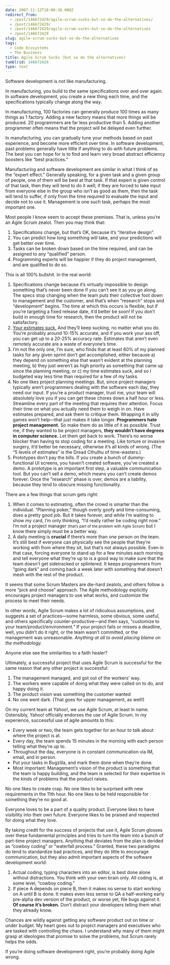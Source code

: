 ```yaml
---
date: 2007-11-12T18:00:38.000Z
redirect_from:
  - /post/146672429/agile-scrum-sucks-but-so-do-the-alternatives/
  - /post/146672429/
  - /post/146672429/agile-scrum-sucks-but-so-do-the-alternatives
  - /post/146672429
slug: agile-scrum-sucks-but-so-do-the-alternatives
tags:
  - Code Ecosystems
  - The Business
title: Agile Scrum Sucks (but so do the alternatives)
tumblrid: 146672429
type: text
---
```

<p>Software development is not like manufacturing.</p>

<p>In manufacturing, you build to the same specifications over and over again.
In software development, you create a new thing each time, and the specifications typically change along the way.</p>

<p>In manufacturing, 100 factories can generally produce 100 times as many things as 1 factory.  Adding a new factory means that more things will be produced.
20 programmers are far less productive than 5.  Adding another programmer often means that the project will be delayed even further.</p>

<p>In manufacturing, you can gradually tune your methods based on past experience, and become more efficient over time.
In software development, past problems generally have little if anything to do with future problems.  The best you can hope for is to find and learn very broad abstract efficiency boosters like &ldquo;best practices.&rdquo;</p>

<p>Manufacturing and software development are similar in what I think of as the &ldquo;expert effect.&rdquo;  Generally speaking, for a given task and a given group of people, one of them will be best at that task.  If that expert is given control of that task, then they will tend to do it well; if they are forced to take input from everyone else in the group who isn&rsquo;t as good as them, then the task will tend to suffer, if only from the time required to evaluate the input and decide not to use it.  Management is one such task, perhaps the most important one.</p>

<p>Most people I know seem to accept these premises.  That is, unless you&rsquo;re an Agile Scrum zealot.  Then you may think that:</p>

<ol><li>Specifications change, but that&rsquo;s OK, because it&rsquo;s &ldquo;iterative design&rdquo;.</li>
    <li>You can predict how long something will take, and your predictions will get better over time.</li>
    <li>Tasks can be broken down based on the time required, and can be assigned to any &ldquo;qualified&rdquo; person.</li>
    <li>Programming experts will be happier if they do project management, and are qualified to do so.</li>
</ol><p>This is all 100% bullshit.  In the real world:</p>

<ol><li>Specifications change because it&rsquo;s virtually impossible to design something that&rsquo;s never been done if you can&rsquo;t see it as you go along.  The specs stop changing when the team puts their collective foot down to management and the customer, and that&rsquo;s when &ldquo;research&rdquo; stops and &ldquo;development&rdquo; begins.  The time at which this occurs is flexible, but if you&rsquo;re targeting a fixed release date, it&rsquo;d better be soon!  If you don&rsquo;t build in enough time for research, then the product will not be satisfactory.</li>
    <li><a href="http://www.codinghorror.com/blog/archives/000981.html">Your estimates suck.</a>  And they&rsquo;ll keep sucking, no matter what you do.  You&rsquo;re probably around 10-15% accurate, and if you work your ass off, you can get up to a 20-25% accuracy rate.  Estimates that aren&rsquo;t even remotely accurate are a waste of everyone&rsquo;s time.</li>
    <li>I&rsquo;m not the only one, I&rsquo;m sure, who finds that at least 60% of my planned tasks for any given sprint don&rsquo;t get accomplished, either because a) they depend on something else that wasn&rsquo;t evident at the planning meeting, b) they just weren&rsquo;t as high priority as something that came up since the planning meeting, or c) my time estimates suck, and so I budgeted way less time than required for a few of my tasks.</li>
    <li>No one likes project planning meetings.  But, since project managers typically aren&rsquo;t programmers dealing with the software each day, they need our input.  If you&rsquo;re a product manager, trust me, your team will absolutely love you if you can get these chores down a half hour or less.  Streamline every part of the meeting that requires their attention.  Focus their time on what you actually need them to weigh in on.  Have estimates prepared, and ask them to critique them.  Wrapping it in silly games won&rsquo;t help&mdash;that just makes it take longer.  <strong>Programmers hate project management.</strong>  So make them do as little of it as possible.  Trust me, if they wanted to be project managers, <strong>they wouldn&rsquo;t have degrees in computer science.</strong>  Let them get back to work.  There&rsquo;s no worse blocker than having to stop coding for a meeting.  Like torture or invasive surgery, it&rsquo;d better be necessary, otherwise it&rsquo;s all kinds of wrong.  (The &ldquo;5 levels of estimates&rdquo; is the Dread Cthulhu of time-wasters.)</li>
    <li>Prototypes don&rsquo;t pay the bills.  If you create a bunch of dummy-functional UI screens, you haven&rsquo;t created software, you&rsquo;ve created a demo.  A prototype is an important first step, a valuable communication tool.  But you can&rsquo;t sell a demo, which means you can&rsquo;t create demos forever.  Once the &ldquo;research&rdquo; phase is over, demos are a liability, because they tend to obscure missing functionality.</li>
</ol><p>There are a few things that scrum gets right:</p>

<ol><li>When it comes to estimating, often the crowd is smarter than the individual.  &ldquo;Planning poker,&rdquo; though overly goofy and time-consuming, does a pretty good job.  But it takes forever, and while I&rsquo;m waiting to show my card, I&rsquo;m only thinking, <q>I&rsquo;d really rather be coding right now.</q>  I&rsquo;m not a project manager <small>(that&rsquo;s part of the problem with Agile Scrum)</small> but I know there simply must be a better way.</li>
    <li>A daily meeting is <strong>crucial</strong> if there&rsquo;s more than one person on the team.  It&rsquo;s still best if everyone can physically see the people that they&rsquo;re working with from where they sit, but that&rsquo;s not always possible.  Even in that case, forcing everyone to stand up for a few minutes each morning and tell everyone what they&rsquo;re up to is a good way to make sure that the team doesn&rsquo;t get sidetracked or splintered.  It keeps programmers from &ldquo;going dark&rdquo; and coming back a week later with something that doesn&rsquo;t mesh with the rest of the product.</li>
</ol><p>It seems that some Scrum Masters are die-hard zealots, and others follow a more &ldquo;pick and choose&rdquo; approach.  The Agile methodology explicitly encourages project managers to use what works, and customize the process to meet their needs.</p>

<p>In other words, Agile Scrum makes a lot of ridiculous assumptions, and suggests a set of practices&mdash;some harmless, some obvious, some useful, and others specifically counter-productive&mdash;and then says, <q>customize to your team/product/environment.</q>  If your project fails or misses a deadline, well, you didn&rsquo;t do it right, or the team wasn&rsquo;t committed, or the management was unreasonable.  <em>Anything at all to avoid placing blame on the methodology.</em></p>

<p>Anyone else see the similarities to a faith healer?</p>

<p>Ultimately, a successful project that uses Agile Scrum is successful for the same reason that any other project is successful:</p>

<ol><li>The management managed, and got out of the workers&rsquo; way.</li>
    <li>The workers were capable of doing what they were called on to do, and happy doing it.</li>
    <li>The product vision was something the customer wanted</li>
    <li>No one went dark.  (That goes for upper management, as well!)</li>
</ol><p>On my current team at Yahoo!, we use Agile Scrum, at least in name.  Ostensibly, Yahoo! officially endorses the use of Agile Scrum.  In my experience, successful use of agile amounts to this:</p>

<ul><li>Every week or two, the team gets together for an hour to talk about where the project is at.</li>
    <li>Every day, the team spends 15 minutes in the morning with each person telling what they&rsquo;re up to.</li>
    <li>Throughout the day, everyone is in constant communication via IM, email, and in person.</li>
    <li>Put your tasks in Bugzilla, and mark them done when they&rsquo;re done.</li>
    <li>Most important: Management&rsquo;s vision of the product is something that the team is happy building, and the team is selected for their expertise in the kinds of problems that the product raises.</li>
</ul><p>No one likes to create crap.  No one likes to be surprised with new requirements in the 11th hour.  No one likes to be held responsible for something they&rsquo;re no good at.</p>

<p>Everyone loves to be a part of a quality product.  Everyone likes to have visibility into their own future.  Everyone likes to be praised and respected for doing what they love.</p>

<p>By taking credit for the success of projects that use it, Agile Scrum glosses over these fundamental principles and tries to turn the team into a bunch of part-time project managers.  Anything that deviates from the plan is derided as &ldquo;cowboy coding&rdquo; or &ldquo;waterfall process.&rdquo;  Granted, these two paradigms do tend to standardize bad practices, and they do little to encourage communication, but they also admit important aspects of the software development world:</p>

<ol><li>Actual coding, typing characters into an editor, is best done alone without distractions.  You think with your own brain only.  All coding is, at some level, &ldquo;cowboy coding.&rdquo;</li>
    <li>If piece A depends on piece B, then it makes no sense to start working on A until B is done.  It makes even less sense to QA a half-working early pre-alpha dev version of the product, or worse yet, file bugs against it.  <strong>Of course it&rsquo;s broken.</strong>  Don&rsquo;t distract your developers telling them what they already know.</li>
</ol><p>Chances are wildly against getting any software product out on time or under budget.  My heart goes out to project managers and executives who are tasked with controlling the chaos.  I understand why many of them might grasp at ideologies that promise to solve the problems, but Scrum rarely helps the odds.</p>

<p>If you&rsquo;re doing software development right, you&rsquo;re probably doing Agile wrong.</p>
